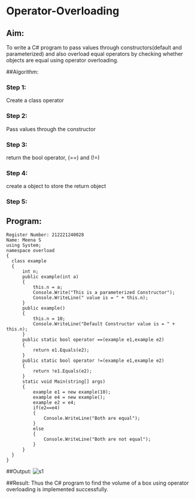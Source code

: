 # Operator-Overloading

## Aim:
 To write a C# program to pass values through constructors(default and parameterized) and also overload equal operators by checking whether objects are equal using operator overloading. 
 
 ##Algorithm:
### Step 1:
Create a class operator

### Step 2:
Pass values through the constructor

### Step 3:
return the bool operator, (==) and (!=)

### Step 4:
create a object to store the return object

### Step 5:

 
 
 ## Program:
 ```
 Register Number: 212221240028
 Name: Meena S
using System;
namespace overload
{
   class example
   {
       int n;
       public example(int a)
       {
           this.n = a;
           Console.Write("This is a parameterized Constructor");
           Console.WriteLine(" value is = " + this.n);
       }
       public example()
       {
           this.n = 10;
           Console.WriteLine("Default Constructor value is = " + this.n);
       }
       public static bool operator ==(example e1,example e2)
       {
           return e1.Equals(e2);
       }
       public static bool operator !=(example e1,example e2)
       {
           return !e1.Equals(e2);
       }
       static void Main(string[] args)
       {
           example e1 = new example(10);
           example e4 = new example();
           example e2 = e4;
           if(e2==e4)
           {
               Console.WriteLine("Both are equal");
           }
           else
           {
               Console.WriteLine("Both are not equal");
           }
       }
   }
}
 ```
 ##Output:
 ![s1](https://user-images.githubusercontent.com/94677128/236853944-f8c30c58-8f69-47c3-bd7f-c72b93a2926a.png)

 
 ##Result:
 Thus the C# program to find the volume of a box using operator overloading is implemented successfully.

